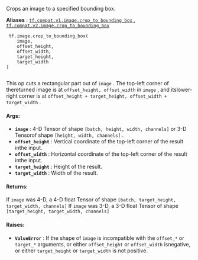 Crops an image to a specified bounding box.

**Aliases** : [ `tf.compat.v1.image.crop_to_bounding_box` ](/api_docs/python/tf/image/crop_to_bounding_box), [ `tf.compat.v2.image.crop_to_bounding_box` ](/api_docs/python/tf/image/crop_to_bounding_box)

```
 tf.image.crop_to_bounding_box(
    image,
    offset_height,
    offset_width,
    target_height,
    target_width
)
 
```

This op cuts a rectangular part out of  `image` . The top-left corner of thereturned image is at  `offset_height, offset_width`  in  `image` , and itslower-right corner is at `offset_height + target_height, offset_width + target_width` .

#### Args:
- **`image`** : 4-D Tensor of shape  `[batch, height, width, channels]`  or 3-D Tensorof shape  `[height, width, channels]` .
- **`offset_height`** : Vertical coordinate of the top-left corner of the result inthe input.
- **`offset_width`** : Horizontal coordinate of the top-left corner of the result inthe input.
- **`target_height`** : Height of the result.
- **`target_width`** : Width of the result.


#### Returns:
If  `image`  was 4-D, a 4-D float Tensor of shape `[batch, target_height, target_width, channels]` If  `image`  was 3-D, a 3-D float Tensor of shape `[target_height, target_width, channels]` 

#### Raises:
- **`ValueError`** : If the shape of  `image`  is incompatible with the  `offset_*`  or `target_*`  arguments, or either  `offset_height`  or  `offset_width`  isnegative, or either  `target_height`  or  `target_width`  is not positive.
